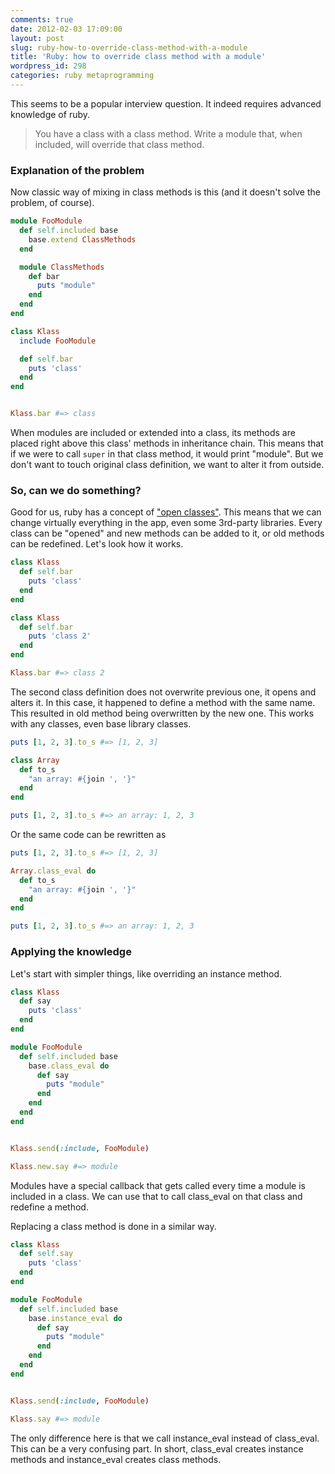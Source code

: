 ```yaml
---
comments: true
date: 2012-02-03 17:09:00
layout: post
slug: ruby-how-to-override-class-method-with-a-module
title: 'Ruby: how to override class method with a module'
wordpress_id: 298
categories: ruby metaprogramming
---
```


This seems to be a popular interview question. It indeed requires advanced knowledge of ruby.
> You have a class with a class method. Write a module that, when included, will override that class method.

### Explanation of the problem

Now classic way of mixing in class methods is this (and it doesn't solve the problem, of course).

``` ruby
module FooModule
  def self.included base
    base.extend ClassMethods
  end

  module ClassMethods
    def bar
      puts "module"
    end
  end
end

class Klass
  include FooModule

  def self.bar
    puts 'class'
  end
end


Klass.bar #=> class
```

When modules are included or extended into a class, its methods are placed right above this class' methods in inheritance chain. This means that if we were to call `super` in that class method, it would print "module". But we don't want to touch original class definition, we want to alter it from outside.

### So, can we do something?

Good for us, ruby has a concept of ["open classes"](http://www.google.ru/search?ix=hca&sourceid=chrome&ie=UTF-8&q=ruby+open+classes). This means that we can change virtually everything in the app, even some 3rd-party libraries. Every class can be "opened" and new methods can be added to it, or old methods can be redefined. Let's look how it works.

``` ruby
class Klass
  def self.bar
    puts 'class'
  end
end

class Klass
  def self.bar
    puts 'class 2'
  end
end

Klass.bar #=> class 2
```

The second class definition does not overwrite previous one, it opens and alters it. In this case, it happened to define a method with the same name. This resulted in old method being overwritten by the new one. This works with any classes, even base library classes.

``` ruby
puts [1, 2, 3].to_s #=> [1, 2, 3]

class Array
  def to_s
    "an array: #{join ', '}"
  end
end

puts [1, 2, 3].to_s #=> an array: 1, 2, 3
```

Or the same code can be rewritten as

``` ruby
puts [1, 2, 3].to_s #=> [1, 2, 3]

Array.class_eval do
  def to_s
    "an array: #{join ', '}"
  end
end

puts [1, 2, 3].to_s #=> an array: 1, 2, 3
```

### Applying the knowledge

Let's start with simpler things, like overriding an instance method.

``` ruby
class Klass
  def say
    puts 'class'
  end
end

module FooModule
  def self.included base
    base.class_eval do
      def say
        puts "module"
      end
    end
  end
end


Klass.send(:include, FooModule)

Klass.new.say #=> module
```

Modules have a special callback that gets called every time a module is included in a class. We can use that to call class_eval on that class and redefine a method.

Replacing a class method is done in a similar way.

``` ruby
class Klass
  def self.say
    puts 'class'
  end
end

module FooModule
  def self.included base
    base.instance_eval do
      def say
        puts "module"
      end
    end
  end
end


Klass.send(:include, FooModule)

Klass.say #=> module
```
The only difference here is that we call instance_eval instead of class_eval. This can be a very confusing part. In short, class_eval creates instance methods and instance_eval creates class methods.



